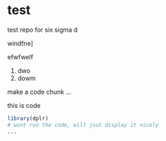 # test
test repo for six sigma
d

windfne]

efwfwelf
1. dwo
2. dowm



make a code chunk 
... 

this is code 
```r
library(dplr)
# wont run the code, will jsut display it nicely 
...
